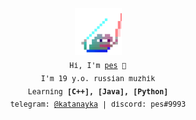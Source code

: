 <p align="center">
  <img src="https://github.com/katanayka/katanayka/blob/main/funny_pictures/pepe-saber.gif" width="75"/> <br>
  <samp><sub>
    Hi, I'm <a href="https://github.com/katanayka">pes</a> 👋<br>
    I'm 19 y.o. russian muzhik<br>
    Learning <strong>[C++], [Java], [Python]</strong><br>
    telegram: <a href="https://t.me/katanayka">@katanayka</a> | discord: pes#9993<br><br>
  </sub></samp>
</p>
